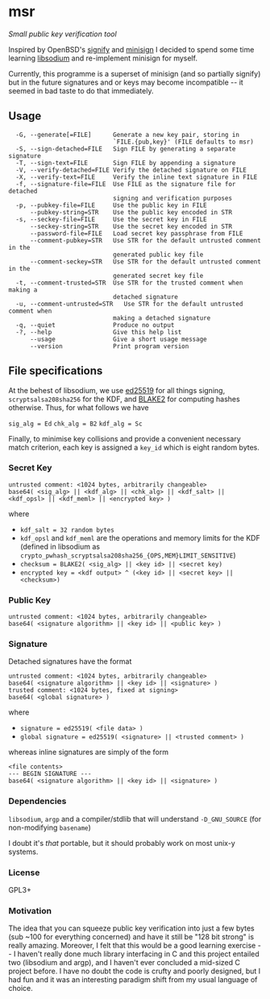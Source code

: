 # msr
*Small public key verification tool*

Inspired by OpenBSD's [signify](http://cvsweb.openbsd.org/cgi-bin/cvsweb/src/usr.bin/signify/signify.c) and [minisign](https://jedisct1.github.io/minisign/) I decided to spend some time learning [libsodium](https://github.com/jedisct1/libsodium) and re-implement minisign for myself.

Currently, this programme is a superset of minisign (and so partially signify) but in the future signatures and or keys may become incompatible -- it seemed in bad taste to do that immediately.

## Usage
      -G, --generate[=FILE]      Generate a new key pair, storing in
                                 `FILE.{pub,key}' (FILE defaults to msr)
      -S, --sign-detached=FILE   Sign FILE by generating a separate signature
      -T, --sign-text=FILE       Sign FILE by appending a signature
      -V, --verify-detached=FILE Verify the detached signature on FILE
      -X, --verify-text=FILE     Verify the inline text signature in FILE
      -f, --signature-file=FILE  Use FILE as the signature file for detached
                                 signing and verification purposes
      -p, --pubkey-file=FILE     Use the public key in FILE
          --pubkey-string=STR    Use the public key encoded in STR
      -s, --seckey-file=FILE     Use the secret key in FILE
          --seckey-string=STR    Use the secret key encoded in STR
          --password-file=FILE   Load secret key passphrase from FILE
          --comment-pubkey=STR   Use STR for the default untrusted comment in the
                                 generated public key file
          --comment-seckey=STR   Use STR for the default untrusted comment in the
                                 generated secret key file
      -t, --comment-trusted=STR  Use STR for the trusted comment when making a
                                 detached signature
      -u, --comment-untrusted=STR   Use STR for the default untrusted comment when
                                 making a detached signature
      -q, --quiet                Produce no output
      -?, --help                 Give this help list
          --usage                Give a short usage message
          --version              Print program version

## File specifications

At the behest of libsodium, we use [ed25519](http://ed25519.cr.yp.to/) for all things signing, `scryptsalsa208sha256` for the KDF, and [BLAKE2](https://blake2.net/) for computing hashes otherwise. Thus, for what follows we have

`sig_alg = Ed`
`chk_alg = B2`
`kdf_alg = Sc`

Finally, to minimise key collisions and provide a convenient necessary match criterion, each key is assigned a `key_id` which is eight random bytes.

### Secret Key
    untrusted comment: <1024 bytes, arbitrarily changeable>
    base64( <sig_alg> || <kdf_alg> || <chk_alg> || <kdf_salt> || <kdf_opsl> || <kdf_meml> || <encrypted key> )

where
* `kdf_salt = 32 random bytes`
* `kdf_opsl` and `kdf_meml` are the operations and memory limits for the KDF (defined in libsodium as `crypto_pwhash_scryptsalsa208sha256_{OPS,MEM}LIMIT_SENSITIVE`)
* `checksum = BLAKE2( <sig_alg> || <key id> || <secret key)`
* `encrypted key = <kdf output> ^ (<key id> || <secret key> || <checksum>)`

### Public Key
    untrusted comment: <1024 bytes, arbitrarily changeable>
    base64( <signature algorithm> || <key id> || <public key> )

### Signature
Detached signatures have the format

    untrusted comment: <1024 bytes, arbitrarily changeable>
    base64( <signature algorithm> || <key id> || <signature> )
    trusted comment: <1024 bytes, fixed at signing>
    base64( <global signature> )
    
where 
* `signature = ed25519( <file data> )`
* `global signature = ed25519( <signature> || <trusted comment> )`

whereas inline signatures are simply of the form

    <file contents>
    --- BEGIN SIGNATURE ---
    base64( <signature algorithm> || <key id> || <signature> )

### Dependencies
`libsodium`, `argp` and a compiler/stdlib that will understand `-D_GNU_SOURCE` (for non-modifying `basename`)

I doubt it's *that* portable, but it should probably work on most unix-y systems.

### License
GPL3+

### Motivation
The idea that you can squeeze public key verification into just a few bytes (sub ~100 for everything concerned) and have it still be "128 bit strong" is really amazing. Moreover, I felt that this would be a good learning exercise -- I haven't really done much library interfacing in C and this project entailed two (libsodium and argp), and I haven't ever concluded a mid-sized C project before. I have no doubt the code is crufty and poorly designed, but I had fun and it was an interesting paradigm shift from my usual language of choice.
